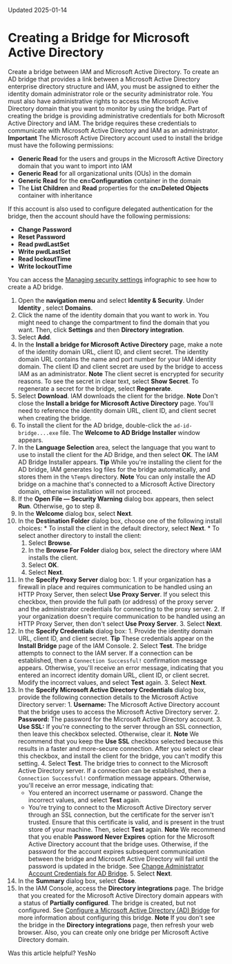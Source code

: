 Updated 2025-01-14
# Creating a Bridge for Microsoft Active Directory
Create a bridge between IAM and Microsoft Active Directory.
To create an AD bridge that provides a link between a Microsoft Active Directory enterprise directory structure and IAM, you must be assigned to either the identity domain administrator role or the security administrator role. You must also have administrative rights to access the Microsoft Active Directory domain that you want to monitor by using the bridge.
Part of creating the bridge is providing administrative credentials for both Microsoft Active Directory and IAM. The bridge requires these credentials to communicate with Microsoft Active Directory and IAM as an administrator.
**Important**
The Microsoft Active Directory account used to install the bridge must have the following permissions:
  * **Generic Read** for the users and groups in the Microsoft Active Directory domain that you want to import into IAM
  * **Generic Read** for all organizational units (OUs) in the domain
  * **Generic Read** for the **cn=Configuration** container in the domain
  * The **List Children** and **Read** properties for the **cn=Deleted Objects** container with inheritance


If this account is also used to configure delegated authentication for the bridge, then the account should have the following permissions:
  * **Change Password**
  * **Reset Password**
  * **Read pwdLastSet**
  * **Write pwdLastSet**
  * **Read lockoutTime**
  * **Write lockoutTime**


You can access the [Managing security settings](http://apexapps.oracle.com/pls/apex/f?p=44785:112:0::::P112_CONTENT_ID:13047) infographic to see how to create a AD bridge.
  1. Open the **navigation menu** and select **Identity & Security**. Under **Identity** , select **Domains**.
  2. Click the name of the identity domain that you want to work in. You might need to change the compartment to find the domain that you want. Then, click **Settings** and then **Directory integration**.
  3. Select **Add**.
  4. In the **Install a bridge for Microsoft Active Directory** page, make a note of the identity domain URL, client ID, and client secret.
The identity domain URL contains the name and port number for your IAM identity domain. The client ID and client secret are used by the bridge to access IAM as an administrator.
**Note** The client secret is encrypted for security reasons. To see the secret in clear text, select **Show Secret**. To regenerate a secret for the bridge, select **Regenerate**.
  5. Select **Download**.
IAM downloads the client for the bridge.
**Note** Don't close the **Install a bridge for Microsoft Active Directory** page. You'll need to reference the identity domain URL, client ID, and client secret when creating the bridge.
  6. To install the client for the AD bridge, double-click the `ad-id-bridge....exe` file.
The **Welcome to AD Bridge Installer** window appears.
  7. In the **Language Selection** area, select the language that you want to use to install the client for the AD Bridge, and then select **OK**. 
The IAM AD Bridge Installer appears.
**Tip** While you're installing the client for the AD bridge, IAM generates log files for the bridge automatically, and stores them in the `%Temp%` directory.
**Note** You can only installe the AD bridge on a machine that's connected to a Microsoft Active Directory domain, otherwise installation will not proceed.
  8. If the **Open File — Security Warning** dialog box appears, then select **Run**. Otherwise, go to step 8.
  9. In the **Welcome** dialog box, select **Next**.
  10. In the **Destination Folder** dialog box, choose one of the following install choices:
     * To install the client in the default directory, select **Next**.
     * To select another directory to install the client:
       1. Select **Browse**. 
       2. In the **Browse For Folder** dialog box, select the directory where IAM installs the client.
       3. Select **OK**. 
       4. Select **Next**.
  11. In the **Specify Proxy Server** dialog box:
    1. If your organization has a firewall in place and requires communication to be handled using an HTTP Proxy Server, then select **Use Proxy Server**. If you select this checkbox, then provide the full path (or address) of the proxy server and the administrator credentials for connecting to the proxy server.
    2. If your organization doesn't require communication to be handled using an HTTP Proxy Server, then don't select **Use Proxy Server**.
    3. Select **Next**.
  12. In the **Specify Credentials** dialog box:
    1. Provide the identity domain URL, client ID, and client secret.
**Tip** These credentials appear on the **Install Bridge** page of the IAM Console.
    2. Select **Test**.
The bridge attempts to connect to the IAM server.
If a connection can be established, then a `Connection Successful!` confirmation message appears.
Otherwise, you'll receive an error message, indicating that you entered an incorrect identity domain URL, client ID, or client secret. Modify the incorrect values, and select **Test** again.
    3. Select **Next**.
  13. In the **Specify Microsoft Active Directory Credentials** dialog box, provide the following connection details to the Microsoft Active Directory server: 
    1. **Username:** The Microsoft Active Directory account that the bridge uses to access the Microsoft Active Directory server.
    2. **Password:** The password for the Microsoft Active Directory account.
    3. **Use SSL:** If you're connecting to the server through an SSL connection, then leave this checkbox selected. Otherwise, clear it.
**Note** We recommend that you keep the **Use SSL** checkbox selected because this results in a faster and more-secure connection. After you select or clear this checkbox, and install the client for the bridge, you can't modify this setting.
    4. Select **Test**.
The bridge tries to connect to the Microsoft Active Directory server.
If a connection can be established, then a `Connection Successful!` confirmation message appears.
Otherwise, you'll receive an error message, indicating that:
       * You entered an incorrect username or password. Change the incorrect values, and select **Test** again.
       * You're trying to connect to the Microsoft Active Directory server through an SSL connection, but the certificate for the server isn't trusted. Ensure that this certificate is valid, and is present in the trust store of your machine. Then, select **Test** again.
**Note**
We recommend that you enable **Password Never Expires** option for the Microsoft Active Directory account that the bridge uses. Otherwise, if the password for the account expires subsequent communication between the bridge and Microsoft Active Directory will fail until the password is updated in the bridge. See [Change Administrator Account Credentials for AD Bridge](https://docs.oracle.com/en-us/iaas/Content/Identity/msadbridge/change-administrator-account-credentials-ad-bridge.htm#enter-topic-id "Use the AD Bridge client to update administrator account details.").
    5. Select **Next**.
  14. In the **Summary** dialog box, select **Close**.
  15. In the IAM Console, access the **Directory integrations** page. 
The bridge that you created for the Microsoft Active Directory domain appears with a status of **Partially configured**. The bridge is created, but not configured. See [Configure a Microsoft Active Directory (AD) Bridge](https://docs.oracle.com/en-us/iaas/Content/Identity/msadbridge/configure-microsoft-active-directory-ad-bridge.htm#configure-microsoft-active-directory-ad-bridge "Configure a bridge between Microsoft Active Directory and an IAM identity domain.") for more information about configuring this bridge.
**Note** If you don't see the bridge in the **Directory integrations** page, then refresh your web browser. Also, you can create only one bridge per Microsoft Active Directory domain.


Was this article helpful?
YesNo

